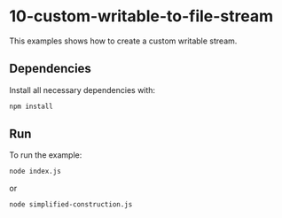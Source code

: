 # 10-custom-writable-to-file-stream

This examples shows how to create a custom writable stream.


## Dependencies

Install all necessary dependencies with:

```bash
npm install
```


## Run

To run the example:

```bash
node index.js
```

or

```bash
node simplified-construction.js
```

